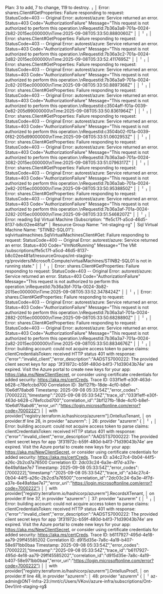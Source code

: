 Plan: 3 to add, 7 to change, 119 to destroy.
╷
│ Error: shares.Client#GetProperties: Failure responding to request: StatusCode=403 -- Original Error: autorest/azure: Service returned an error. Status=403 Code="AuthorizationFailure" Message="This request is not authorized to perform this operation.\nRequestId:7b36a3a8-701a-0024-2b82-2015ec000000\nTime:2025-09-08T05:33:50.8880060Z"
│
│
╵
╷
│ Error: shares.Client#GetProperties: Failure responding to request: StatusCode=403 -- Original Error: autorest/azure: Service returned an error. Status=403 Code="AuthorizationFailure" Message="This request is not authorized to perform this operation.\nRequestId:7b36a3c2-701a-0024-3d82-2015ec000000\nTime:2025-09-08T05:33:52.4117695Z"
│
│
╵
╷
│ Error: shares.Client#GetProperties: Failure responding to request: StatusCode=403 -- Original Error: autorest/azure: Service returned an error. Status=403 Code="AuthorizationFailure" Message="This request is not authorized to perform this operation.\nRequestId:7b36a3a9-701a-0024-2c82-2015ec000000\nTime:2025-09-08T05:33:50.8897368Z"
│
│
╵
╷
│ Error: shares.Client#GetProperties: Failure responding to request: StatusCode=403 -- Original Error: autorest/azure: Service returned an error. Status=403 Code="AuthorizationFailure" Message="This request is not authorized to perform this operation.\nRequestId:c3504aff-f01a-0039-0e82-205d99000000\nTime:2025-09-08T05:33:50.8361964Z"
│
│
╵
╷
│ Error: shares.Client#GetProperties: Failure responding to request: StatusCode=403 -- Original Error: autorest/azure: Service returned an error. Status=403 Code="AuthorizationFailure" Message="This request is not authorized to perform this operation.\nRequestId:c3504b02-f01a-0039-0f82-205d99000000\nTime:2025-09-08T05:33:51.0602953Z"
│
│
╵
╷
│ Error: shares.Client#GetProperties: Failure responding to request: StatusCode=403 -- Original Error: autorest/azure: Service returned an error. Status=403 Code="AuthorizationFailure" Message="This request is not authorized to perform this operation.\nRequestId:7b36a3ad-701a-0024-3082-2015ec000000\nTime:2025-09-08T05:33:51.0796317Z"
│
│
╵
╷
│ Error: shares.Client#GetProperties: Failure responding to request: StatusCode=403 -- Original Error: autorest/azure: Service returned an error. Status=403 Code="AuthorizationFailure" Message="This request is not authorized to perform this operation.\nRequestId:7b36a3ab-701a-0024-2e82-2015ec000000\nTime:2025-09-08T05:33:50.9538850Z"
│
│
╵
╷
│ Error: shares.Client#GetProperties: Failure responding to request: StatusCode=403 -- Original Error: autorest/azure: Service returned an error. Status=403 Code="AuthorizationFailure" Message="This request is not authorized to perform this operation.\nRequestId:7b36a3af-701a-0024-3282-2015ec000000\nTime:2025-09-08T05:33:51.5468207Z"
│
│
╵
╷
│ Error: reading Sql Virtual Machine (Subscription: "ffe5c17f-a5cd-46d5-8137-b8c02ee481af"
│ Resource Group Name: "int-staging-rg"
│ Sql Virtual Machine Name: "STINB2-SQL01"): sqlvirtualmachines.SqlVirtualMachinesClient#Get: Failure responding to request: StatusCode=400 -- Original Error: autorest/azure: Service returned an error. Status=400 Code="VmNotRunning" Message="The VM: /subscriptions/ffe5c17f-a5cd-46d5-8137-b8c02ee481af/resourceGroups/int-staging-rg/providers/Microsoft.Compute/virtualMachines/STINB2-SQL01 is not in running state."
│
│
╵
╷
│ Error: shares.Client#GetProperties: Failure responding to request: StatusCode=403 -- Original Error: autorest/azure: Service returned an error. Status=403 Code="AuthorizationFailure" Message="This request is not authorized to perform this operation.\nRequestId:7b36a3bf-701a-0024-3b82-2015ec000000\nTime:2025-09-08T05:33:52.3478424Z"
│
│
╵
╷
│ Error: shares.Client#GetProperties: Failure responding to request: StatusCode=403 -- Original Error: autorest/azure: Service returned an error. Status=403 Code="AuthorizationFailure" Message="This request is not authorized to perform this operation.\nRequestId:7b36a3a1-701a-0024-2882-2015ec000000\nTime:2025-09-08T05:33:50.6828890Z"
│
│
╵
╷
│ Error: shares.Client#GetProperties: Failure responding to request: StatusCode=403 -- Original Error: autorest/azure: Service returned an error. Status=403 Code="AuthorizationFailure" Message="This request is not authorized to perform this operation.\nRequestId:7b36a3a7-701a-0024-2a82-2015ec000000\nTime:2025-09-08T05:33:50.8834676Z"
│
│
╵
╷
│ Error: building account: could not acquire access token to parse claims: clientCredentialsToken: received HTTP status 401 with response: {"error":"invalid_client","error_description":"AADSTS7000222: The provided client secret keys for app '3f31972c-b59f-480d-b4f3-71d39043b74e' are expired. Visit the Azure portal to create new keys for your app: https://aka.ms/NewClientSecret, or consider using certificate credentials for added security: https://aka.ms/certCreds. Trace ID: 033f1eff-e30f-463d-b628-c78efccbd700 Correlation ID: 3bf127fb-18de-4cf0-b8ef-10e6df78abd6 Timestamp: 2025-09-08 05:33:54Z","error_codes":[7000222],"timestamp":"2025-09-08 05:33:54Z","trace_id":"033f1eff-e30f-463d-b628-c78efccbd700","correlation_id":"3bf127fb-18de-4cf0-b8ef-10e6df78abd6","error_uri":"https://login.microsoftonline.com/error?code=7000222"}
│
│   with provider["registry.terraform.io/hashicorp/azurerm"].OntellusTenant,
│   on provider.tf line 26, in provider "azurerm":
│   26: provider "azurerm" {
│
╵
╷
│ Error: building account: could not acquire access token to parse claims: clientCredentialsToken: received HTTP status 401 with response: {"error":"invalid_client","error_description":"AADSTS7000222: The provided client secret keys for app '3f31972c-b59f-480d-b4f3-71d39043b74e' are expired. Visit the Azure portal to create new keys for your app: https://aka.ms/NewClientSecret, or consider using certificate credentials for added security: https://aka.ms/certCreds. Trace ID: a34c27c4-0b04-44f5-a26c-2b2cd7a76500 Correlation ID: 2dc03c24-6a3e-4f7d-a37e-6e49afdae7e7 Timestamp: 2025-09-08 05:33:54Z","error_codes":[7000222],"timestamp":"2025-09-08 05:33:54Z","trace_id":"a34c27c4-0b04-44f5-a26c-2b2cd7a76500","correlation_id":"2dc03c24-6a3e-4f7d-a37e-6e49afdae7e7","error_uri":"https://login.microsoftonline.com/error?code=7000222"}
│
│   with provider["registry.terraform.io/hashicorp/azurerm"].RecordsXTenant,
│   on provider.tf line 37, in provider "azurerm":
│   37: provider "azurerm" {
│
╵
╷
│ Error: building account: could not acquire access token to parse claims: clientCredentialsToken: received HTTP status 401 with response: {"error":"invalid_client","error_description":"AADSTS7000222: The provided client secret keys for app '3f31972c-b59f-480d-b4f3-71d39043b74e' are expired. Visit the Azure portal to create new keys for your app: https://aka.ms/NewClientSecret, or consider using certificate credentials for added security: https://aka.ms/certCreds. Trace ID: b6117927-495d-4e18-aa79-29ff45585202 Correlation ID: d915d35e-7a8c-4a19-b407-58e971bb0baa Timestamp: 2025-09-08 05:33:54Z","error_codes":[7000222],"timestamp":"2025-09-08 05:33:54Z","trace_id":"b6117927-495d-4e18-aa79-29ff45585202","correlation_id":"d915d35e-7a8c-4a19-b407-58e971bb0baa","error_uri":"https://login.microsoftonline.com/error?code=7000222"}
│
│   with provider["registry.terraform.io/hashicorp/azurerm"].OntellusProd1,
│   on provider.tf line 48, in provider "azurerm":
│   48: provider "azurerm" {
│
╵
az-admin@ONT-Infra-23:/mnt/c/Users/VKovi/azure-infra/subscriptions/Ont-Dev1/int-staging-rg$
